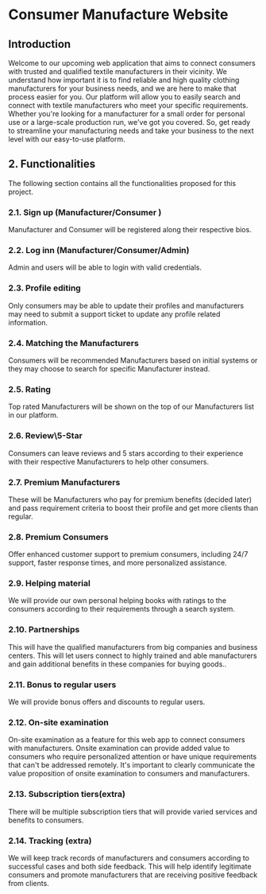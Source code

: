 # Consumer Manufacture Website

## Introduction
Welcome to our upcoming web application that aims to connect consumers with trusted and qualified textile manufacturers in their vicinity. We understand how important it is to find reliable and high quality clothing manufacturers for your business needs, and we are here to make that process easier for you. Our platform will allow you to easily search and connect with textile manufacturers who meet your specific requirements. Whether you're looking for a manufacturer for a small order for personal use or a large-scale production run, we've got you covered. So, get ready to streamline your manufacturing needs and take your business to the next level with our easy-to-use platform. 

## 2. Functionalities
The following section contains all the functionalities proposed for this project.

### 2.1. Sign up (Manufacturer/Consumer )
Manufacturer and Consumer will be registered along their respective bios.

### 2.2. Log inn (Manufacturer/Consumer/Admin)
Admin and users will be able to login with valid credentials.

### 2.3. Profile editing
Only consumers may be able to update their profiles and manufacturers may need to submit a support ticket to update any profile related information.

### 2.4. Matching the Manufacturers
Consumers will be recommended Manufacturers based on initial systems or they may choose to search for specific Manufacturer instead.

### 2.5. Rating
Top rated Manufacturers will be shown on the top of our Manufacturers list in our platform.

### 2.6. Review\5-Star
Consumers can leave reviews and 5 stars according to their experience with their respective Manufacturers to help other consumers.

### 2.7. Premium Manufacturers
These will be Manufacturers who pay for premium benefits (decided later) and pass requirement criteria to boost their profile and get more clients than regular.

### 2.8. Premium Consumers 
Offer enhanced customer support to premium consumers, including 24/7 support, faster response times, and more personalized assistance.

### 2.9. Helping material 
We will provide our own personal helping books with ratings to the consumers according to their requirements through a search system.

### 2.10. Partnerships 
This will have the qualified manufacturers from big companies and business centers. This will let users connect to highly trained and able
manufacturers and gain additional benefits in these companies for buying goods..

### 2.11. Bonus to regular users
We will provide bonus offers and discounts to regular users.

### 2.12. On-site examination
On-site examination as a feature for this web app to connect consumers with
manufacturers. Onsite examination can provide added value to consumers who
require personalized attention or have unique requirements that can't be addressed
remotely. It's important to clearly communicate the value proposition of onsite
examination to consumers and manufacturers.

### 2.13. Subscription tiers(extra)
There will be multiple subscription tiers that will provide varied services and
benefits to consumers.

### 2.14. Tracking (extra)
We will keep track records of manufacturers and consumers according to
successful cases and both side feedback. This will help identify legitimate
consumers and promote manufacturers that are receiving positive feedback from
clients.
